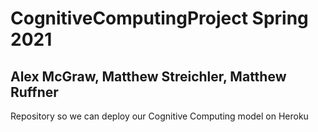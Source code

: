 # CognitiveComputingProject Spring 2021
## Alex McGraw, Matthew Streichler, Matthew Ruffner
Repository so we can deploy our Cognitive Computing model on Heroku
